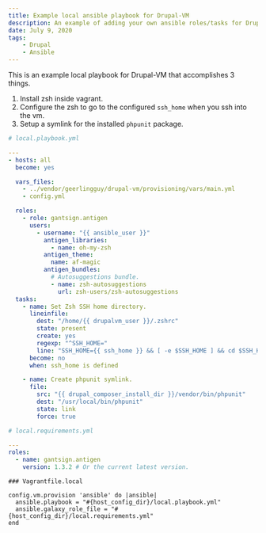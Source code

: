 ```yaml
---
title: Example local ansible playbook for Drupal-VM
description: An example of adding your own ansible roles/tasks for Drupal-VM
date: July 9, 2020
tags:
    - Drupal
    - Ansible
---
```


This is an example local playbook for Drupal-VM that accomplishes 3 things.

1. Install zsh inside vagrant.
2. Configure the zsh to go to the configured `ssh_home` when you ssh into the vm.
3. Setup a symlink for the installed `phpunit` package.

```yaml
# local.playbook.yml

---
- hosts: all
  become: yes

  vars_files:
    - ../vendor/geerlingguy/drupal-vm/provisioning/vars/main.yml
    - config.yml

  roles:
    - role: gantsign.antigen
      users:
        - username: "{{ ansible_user }}"
          antigen_libraries:
            - name: oh-my-zsh
          antigen_theme:
            name: af-magic
          antigen_bundles:
            # Autosuggestions bundle.
            - name: zsh-autosuggestions
              url: zsh-users/zsh-autosuggestions
  tasks:
    - name: Set Zsh SSH home directory.
      lineinfile:
        dest: "/home/{{ drupalvm_user }}/.zshrc"
        state: present
        create: yes
        regexp: "^SSH_HOME="
        line: "SSH_HOME={{ ssh_home }} && [ -e $SSH_HOME ] && cd $SSH_HOME"
      become: no
      when: ssh_home is defined

    - name: Create phpunit symlink.
      file:
        src: "{{ drupal_composer_install_dir }}/vendor/bin/phpunit"
        dest: "/usr/local/bin/phpunit"
        state: link
        force: true
```

```yaml
# local.requirements.yml

---
roles:
  - name: gantsign.antigen
    version: 1.3.2 # Or the current latest version.
```

```
### Vagrantfile.local

config.vm.provision 'ansible' do |ansible|
  ansible.playbook = "#{host_config_dir}/local.playbook.yml"
  ansible.galaxy_role_file = "#{host_config_dir}/local.requirements.yml"
end
